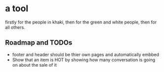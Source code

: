 # a tool
firstly for the people in khaki, then for the green and white people, then for all others.


## Roadmap and TODOs
* footer and header should be thier own pages and automatically embbed
* Show that an item is HOT by showing how many conversation is going on about the sale of it
